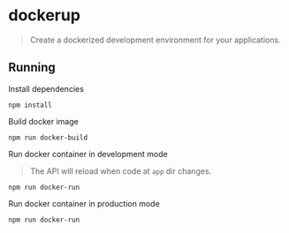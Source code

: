 # dockerup
> Create a dockerized development environment for your applications.

## Running

Install dependencies

```
npm install
```

Build docker image

```
npm run docker-build
```

Run docker container in development mode
> The API will reload when code at `app` dir changes.

```
npm run docker-run
```

Run docker container in production mode

```
npm run docker-run
```